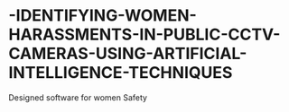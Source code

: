 # -IDENTIFYING-WOMEN-HARASSMENTS-IN-PUBLIC-CCTV-CAMERAS-USING-ARTIFICIAL-INTELLIGENCE-TECHNIQUES
Designed software for women Safety
